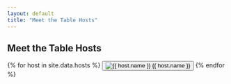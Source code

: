 ```yaml
---
layout: default
title: "Meet the Table Hosts"
---
```


## Meet the Table Hosts

<section class="host-selector">
  {% for host in site.data.hosts %}
    <button 
      class="host-button" 
      data-host="{{ host.name }}" 
      data-list="{{ host.geeklist_id }}"
      data-bio="{{ host.bio | escape }}">
      <img src="{{ host.image }}" alt="{{ host.name }}">
      <span>{{ host.name }}</span>
    </button>
  {% endfor %}
</section>

<!-- Shared games list display section (initially hidden) -->
<div id="games-display-container" style="display:none;">
  <div id="host-bio-container" style="margin-bottom: 1rem;">
    <h3 id="host-bio-title" style="margin-bottom: 0.25rem;"></h3>
    <div id="host-bio" class="host-bio"></div>
  </div>
  <h2 id="games-display-title"></h2>
  <div id="games-display" class="games-list"></div>
</div>

<script src="{{ '/assets/gamelist.js' | relative_url }}"></script>
<script>
const buttons = document.querySelectorAll('.host-button');
const gamesContainer = document.getElementById('games-display-container');
const titleContainer = document.getElementById('games-display-title');
const gamesDisplay = document.getElementById('games-display');
const bioContainer = document.getElementById('host-bio-container');
const bioText = document.getElementById('host-bio');
const bioTitle = document.getElementById('host-bio-title');

buttons.forEach(btn => {
  btn.addEventListener('click', () => {
    buttons.forEach(b => b.classList.remove('active'));
    btn.classList.add('active');

    // Show and update the bio section
    bioContainer.style.display = 'block';
    bioTitle.textContent = `Meet ${btn.dataset.host}`;
    bioText.textContent = btn.dataset.bio;

    // Update game list title and load
    document.getElementById('games-display-title').textContent = `${btn.dataset.host}'s Game List`;
    document.getElementById('games-display-container').style.display = 'block';
    loadGamesIntoDisplay(btn.dataset.host, btn.dataset.list);
  });
});


</script>

